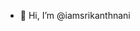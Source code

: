 - 👋 Hi, I’m @iamsrikanthnani
 

<!---
iamsrikanthnani/iamsrikanthnani is a ✨ special ✨ repository because its `README.md` (this file) appears on your GitHub profile.
You can click the Preview link to take a look at your changes.
--->

